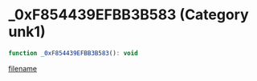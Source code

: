 # _0xF854439EFBB3B583 (Category unk1)

```js
function _0xF854439EFBB3B583(): void
```

[filename](_0xF854439EFBB3B583_m.md ':include')